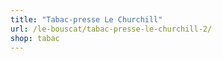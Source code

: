 ```yaml
---
title: "Tabac-presse Le Churchill"
url: /le-bouscat/tabac-presse-le-churchill-2/
shop: tabac
---
```

